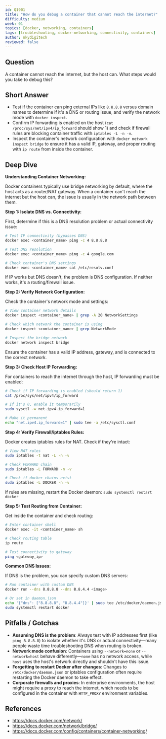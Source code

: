 ```yaml
---
id: Q1901
title: "How do you debug a container that cannot reach the internet?"
difficulty: medium
week: 01
topics: [docker, networking, containers]
tags: [troubleshooting, docker-networking, connectivity, containers]
author: nkydigitech
reviewed: false
---
```


## Question
A container cannot reach the internet, but the host can. What steps would you take to debug this?

## Short Answer
- Test if the container can ping external IPs like `8.8.8.8` versus domain names to determine if it's a DNS or routing issue, and verify the network mode with `docker inspect`.
- Confirm IP forwarding is enabled on the host (`cat /proc/sys/net/ipv4/ip_forward` should show 1) and check if firewall rules are blocking container traffic with `iptables -L -n -v`.
- Inspect the container's network configuration with `docker network inspect bridge` to ensure it has a valid IP, gateway, and proper routing with `ip route` from inside the container.

## Deep Dive

**Understanding Container Networking:**

Docker containers typically use bridge networking by default, where the host acts as a router/NAT gateway. When a container can't reach the internet but the host can, the issue is usually in the network path between them.

**Step 1: Isolate DNS vs. Connectivity:**

First, determine if this is a DNS resolution problem or actual connectivity issue:
```bash
# Test IP connectivity (bypasses DNS)
docker exec <container_name> ping -c 4 8.8.8.8

# Test DNS resolution
docker exec <container_name> ping -c 4 google.com

# Check container's DNS settings
docker exec <container_name> cat /etc/resolv.conf
```

If IP works but DNS doesn't, the problem is DNS configuration. If neither works, it's a routing/firewall issue.

**Step 2: Verify Network Configuration:**

Check the container's network mode and settings:
```bash
# View container network details
docker inspect <container_name> | grep -A 20 NetworkSettings

# Check which network the container is using
docker inspect <container_name> | grep NetworkMode

# Inspect the bridge network
docker network inspect bridge
```

Ensure the container has a valid IP address, gateway, and is connected to the correct network.

**Step 3: Check Host IP Forwarding:**

For containers to reach the internet through the host, IP forwarding must be enabled:
```bash
# Check if IP forwarding is enabled (should return 1)
cat /proc/sys/net/ipv4/ip_forward

# If it's 0, enable it temporarily
sudo sysctl -w net.ipv4.ip_forward=1

# Make it permanent
echo "net.ipv4.ip_forward=1" | sudo tee -a /etc/sysctl.conf
```

**Step 4: Verify Firewall/iptables Rules:**

Docker creates iptables rules for NAT. Check if they're intact:
```bash
# View NAT rules
sudo iptables -t nat -L -n -v

# Check FORWARD chain
sudo iptables -L FORWARD -n -v

# Check if docker chains exist
sudo iptables -L DOCKER -n -v
```

If rules are missing, restart the Docker daemon: `sudo systemctl restart docker`

**Step 5: Test Routing from Container:**

Get inside the container and check routing:
```bash
# Enter container shell
docker exec -it <container_name> sh

# Check routing table
ip route

# Test connectivity to gateway
ping <gateway_ip>
```

**Common DNS Issues:**

If DNS is the problem, you can specify custom DNS servers:
```bash
# Run container with custom DNS
docker run --dns 8.8.8.8 --dns 8.8.4.4 <image>

# Or set in daemon.json
echo '{"dns": ["8.8.8.8", "8.8.4.4"]}' | sudo tee /etc/docker/daemon.json
sudo systemctl restart docker
```

## Pitfalls / Gotchas

- **Assuming DNS is the problem**: Always test with IP addresses first (like `ping 8.8.8.8`) to isolate whether it's DNS or actual connectivity—many people waste time troubleshooting DNS when routing is broken.
- **Network mode confusion**: Containers using `--network=none` or `--network=host` behave differently—`none` has no network access, while `host` uses the host's network directly and shouldn't have this issue.
- **Forgetting to restart Docker after changes**: Changes to `/etc/docker/daemon.json` or iptables configuration often require restarting the Docker daemon to take effect.
- **Corporate firewalls and proxies**: In enterprise environments, the host might require a proxy to reach the internet, which needs to be configured in the container with `HTTP_PROXY` environment variables.

## References
- https://docs.docker.com/network/
- https://docs.docker.com/network/bridge/
- https://docs.docker.com/config/containers/container-networking/
